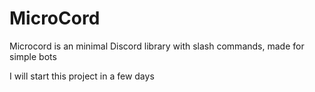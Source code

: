 # MicroCord
Microcord is an minimal Discord library with slash commands, made for simple bots

I will start this project in a few days
